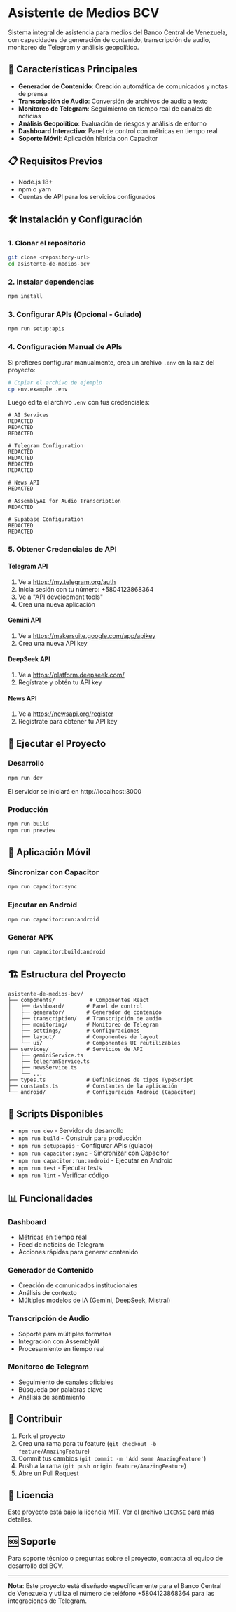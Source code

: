 # Asistente de Medios BCV

Sistema integral de asistencia para medios del Banco Central de Venezuela, con capacidades de generación de contenido, transcripción de audio, monitoreo de Telegram y análisis geopolítico.

## 🚀 Características Principales

- **Generador de Contenido**: Creación automática de comunicados y notas de prensa
- **Transcripción de Audio**: Conversión de archivos de audio a texto
- **Monitoreo de Telegram**: Seguimiento en tiempo real de canales de noticias
- **Análisis Geopolítico**: Evaluación de riesgos y análisis de entorno
- **Dashboard Interactivo**: Panel de control con métricas en tiempo real
- **Soporte Móvil**: Aplicación híbrida con Capacitor

## 📋 Requisitos Previos

- Node.js 18+ 
- npm o yarn
- Cuentas de API para los servicios configurados

## 🛠️ Instalación y Configuración

### 1. Clonar el repositorio
```bash
git clone <repository-url>
cd asistente-de-medios-bcv
```

### 2. Instalar dependencias
```bash
npm install
```

### 3. Configurar APIs (Opcional - Guiado)
```bash
npm run setup:apis
```

### 4. Configuración Manual de APIs

Si prefieres configurar manualmente, crea un archivo `.env` en la raíz del proyecto:

```bash
# Copiar el archivo de ejemplo
cp env.example .env
```

Luego edita el archivo `.env` con tus credenciales:

```env
# AI Services
REDACTED
REDACTED
REDACTED

# Telegram Configuration
REDACTED
REDACTED
REDACTED
REDACTED

# News API
REDACTED

# AssemblyAI for Audio Transcription
REDACTED

# Supabase Configuration
REDACTED
REDACTED
```

### 5. Obtener Credenciales de API

#### Telegram API
1. Ve a https://my.telegram.org/auth
2. Inicia sesión con tu número: +5804123868364
3. Ve a "API development tools"
4. Crea una nueva aplicación

#### Gemini API
1. Ve a https://makersuite.google.com/app/apikey
2. Crea una nueva API key

#### DeepSeek API
1. Ve a https://platform.deepseek.com/
2. Regístrate y obtén tu API key

#### News API
1. Ve a https://newsapi.org/register
2. Regístrate para obtener tu API key

## 🚀 Ejecutar el Proyecto

### Desarrollo
```bash
npm run dev
```
El servidor se iniciará en http://localhost:3000

### Producción
```bash
npm run build
npm run preview
```

## 📱 Aplicación Móvil

### Sincronizar con Capacitor
```bash
npm run capacitor:sync
```

### Ejecutar en Android
```bash
npm run capacitor:run:android
```

### Generar APK
```bash
npm run capacitor:build:android
```

## 🏗️ Estructura del Proyecto

```
asistente-de-medios-bcv/
├── components/           # Componentes React
│   ├── dashboard/       # Panel de control
│   ├── generator/       # Generador de contenido
│   ├── transcription/   # Transcripción de audio
│   ├── monitoring/      # Monitoreo de Telegram
│   ├── settings/        # Configuraciones
│   ├── layout/          # Componentes de layout
│   └── ui/              # Componentes UI reutilizables
├── services/            # Servicios de API
│   ├── geminiService.ts
│   ├── telegramService.ts
│   ├── newsService.ts
│   └── ...
├── types.ts             # Definiciones de tipos TypeScript
├── constants.ts         # Constantes de la aplicación
└── android/             # Configuración Android (Capacitor)
```

## 🔧 Scripts Disponibles

- `npm run dev` - Servidor de desarrollo
- `npm run build` - Construir para producción
- `npm run setup:apis` - Configurar APIs (guiado)
- `npm run capacitor:sync` - Sincronizar con Capacitor
- `npm run capacitor:run:android` - Ejecutar en Android
- `npm run test` - Ejecutar tests
- `npm run lint` - Verificar código

## 📊 Funcionalidades

### Dashboard
- Métricas en tiempo real
- Feed de noticias de Telegram
- Acciones rápidas para generar contenido

### Generador de Contenido
- Creación de comunicados institucionales
- Análisis de contexto
- Múltiples modelos de IA (Gemini, DeepSeek, Mistral)

### Transcripción de Audio
- Soporte para múltiples formatos
- Integración con AssemblyAI
- Procesamiento en tiempo real

### Monitoreo de Telegram
- Seguimiento de canales oficiales
- Búsqueda por palabras clave
- Análisis de sentimiento

## 🤝 Contribuir

1. Fork el proyecto
2. Crea una rama para tu feature (`git checkout -b feature/AmazingFeature`)
3. Commit tus cambios (`git commit -m 'Add some AmazingFeature'`)
4. Push a la rama (`git push origin feature/AmazingFeature`)
5. Abre un Pull Request

## 📄 Licencia

Este proyecto está bajo la licencia MIT. Ver el archivo `LICENSE` para más detalles.

## 🆘 Soporte

Para soporte técnico o preguntas sobre el proyecto, contacta al equipo de desarrollo del BCV.

---

**Nota**: Este proyecto está diseñado específicamente para el Banco Central de Venezuela y utiliza el número de teléfono +5804123868364 para las integraciones de Telegram. 
